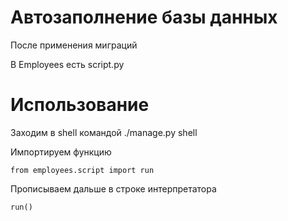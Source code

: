 # Автозаполнение базы данных
После применения миграций

В Employees есть script.py

# Использование
Заходим в shell командой ./manage.py shell

Импортируем функцию

``from employees.script import run``

Прописываем дальше в строке интерпретатора 

``run()``